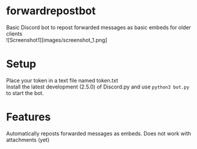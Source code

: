 # forwardrepostbot
Basic Discord bot to repost forwarded messages as basic embeds for older clients\
![Screenshot1][images/screenshot_1.png]

# Setup
Place your token in a text file named token.txt\
Install the latest development (2.5.0) of Discord.py and use `python3 bot.py` to start the bot. 

# Features
Automatically reposts forwarded messages as embeds. Does not work with attachments (yet)
